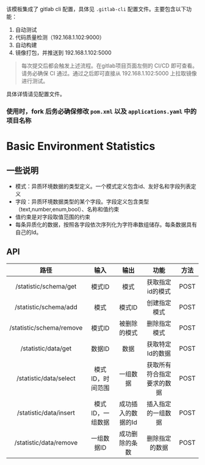 该模板集成了 gitlab cli 配置，具体见 `.gitlab-cli` 配置文件。主要包含以下功能：

1. 自动测试
2. 代码质量检测（192.168.1.102:9000）
3. 自动构建
4. 镜像打包，并推送到 192.168.1.102:5000

> 每次提交后都会触发上述流程。在gitlab项目页面左侧的 CI/CD 即可查看。请务必确保 CI 通过。通过之后即可直接从 192.168.1.102:5000 上拉取镜像进行测试。

具体详情请见配置文件。

### 使用时，fork 后**务必确保修改** `pom.xml` 以及 `applications.yaml` 中的项目名称

# Basic Environment Statistics

## 一些说明

- 模式：异质环境数据的类型定义。一个模式定义包含id、友好名和字段列表定义
- 字段：异质环境数据类型的某个字段。字段定义包含类型（text,number,enum,bool）、名称和值约束
- 值约束是对字段取值范围的约束
- 每条异质化的数据，按照各字段依次序列化为字符串数组储存。每条数据具有自己的Id。
  
## API

|路径|输入|输出|功能|方法|
|:---:|:---:|:---:|:---:|:---:|
|/statistic/schema/get|模式ID|模式|获取指定id的模式|POST|
|/statistic/schema/add|模式|模式ID|创建指定模式|POST|
|/statistic/schema/remove|模式ID|被删除的模式|删除指定模式|POST|
|/statistic/data/get|数据ID|数据|获取特定Id的数据|POST|
|/statistic/data/select|模式ID，时间范围|一组数据|获取所有符合指定要求的数据|POST|
|/statistic/data/insert|模式ID，一组数据|成功插入的数据的Id|插入指定的一组数据|POST|
|/statistic/data/remove|一组数据ID|成功删除的条数|删除指定的数据|POST|
